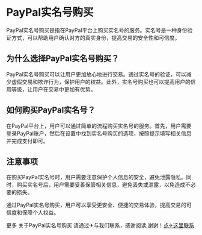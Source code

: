 # PayPal实名号购买

PayPal实名号购买是指在PayPal平台上购买实名号的服务。实名号是一种身份验证方式，可以帮助用户确认对方的真实身份，提高交易的安全性和可信度。

## 为什么选择PayPal实名号购买？

PayPal实名号购买可以让用户更加放心地进行交易。通过实名号的验证，可以减少虚假交易和欺诈行为，保护用户的权益。此外，实名号购买也可以提高用户的信用等级，让用户在交易中更加有优势。

## 如何购买PayPal实名号？

在PayPal平台上，用户可以通过简单的流程购买实名号的服务。首先，用户需要登录PayPal账户，然后在设置中找到实名号购买的选项，按照提示填写相关信息并完成支付即可。

## 注意事项

在购买PayPal实名号时，用户需要注意保护个人信息的安全，避免泄露隐私。同时，购买实名号后，用户需要妥善保管相关信息，避免丢失或泄露，以免造成不必要的损失。

通过PayPal实名号购买，用户可以享受更安全、便捷的交易体验，提高交易的可信度和保障个人权益。

更多 关于PayPal实名号购买 请通过✈与我们联系，感谢阅读,谢谢！[点✈这里联系](https://ww.k02.cc)